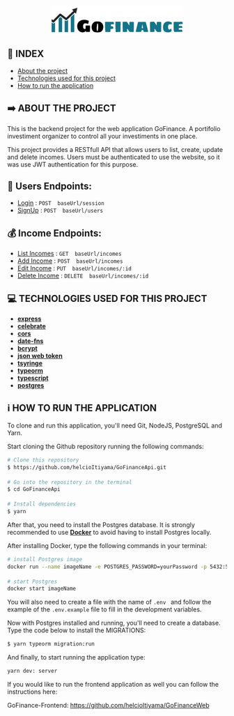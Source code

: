 <p align="center">
    <img alt ="homepage" src="https://github.com/helcioItiyama/GoFinanceWeb/blob/master/src/assets/logo.png"/>
</p>

## :triangular_flag_on_post: INDEX

* [About the project](#arrow_right-about-the-project)
* [Technologies used for this project](#computer-technologies-used-for-this-project)
* [How to run the application](#information_source-how-to-run-the-application)


## :arrow_right: ABOUT THE PROJECT

This is the backend project for the web application GoFinance. A portifolio investiment organizer to control all your investiments in one place.

This project provides a RESTfull API that allows users to list, create, update and delete incomes. Users must be authenticated to use the website, so it was use JWT authentication for this purpose.

## :raising_hand: Users Endpoints:
* [Login](endpoints/login.md) : `POST  baseUrl/session`
* [SignUp](endpoints/signup.md) : `POST  baseUrl/users`


## :moneybag: Income Endpoints:

* [List Incomes](endpoints/listIncomes.md) : `GET  baseUrl/incomes`
* [Add Income](endpoints/addIncome.md) : `POST  baseUrl/incomes`
* [Edit Income](endpoints/editIncome.md) : `PUT  baseUrl/incomes/:id`
* [Delete Income](endpoints/deleteIncome.md) : `DELETE  baseUrl/incomes/:id`


## :computer: TECHNOLOGIES USED FOR THIS PROJECT

- [**express**](https://github.com/expressjs/express)
- [**celebrate**](https://github.com/arb/celebrate)
- [**cors**](https://github.com/expressjs/cors)
- [**date-fns**](https://github.com/date-fns/date-fns)
- [**bcrypt**](https://github.com/kelektiv/node.bcrypt.js/)
- [**json web token**](https://github.com/auth0/node-jsonwebtoken)
- [**tsyringe**](https://github.com/microsoft/tsyringe)
- [**typeorm**](https://github.com/typeorm)
- [**typescript**](https://github.com/microsoft/TypeScript)
- [**postgres**](https://github.com/postgres/postgres)


## :information_source: HOW TO RUN THE APPLICATION

To clone and run this application, you'll need Git, NodeJS, PostgreSQL and Yarn.

Start cloning the Github repository running the following commands:

```bash
# Clone this repository
$ https://github.com/helcioItiyama/GoFinanceApi.git

# Go into the repository in the terminal
$ cd GoFinanceApi

# Install dependencies
$ yarn
```

After that, you need to install the Postgres database. It is strongly recommended to
use [**Docker**](https://www.docker.com/get-started) to avoid having to install Postgres locally.

After installing Docker, type the following commands in your terminal:

```bash
# install Postgres image
docker run --name imageName -e POSTGRES_PASSWORD=yourPassword -p 5432:5432 -d postgres

# start Postgres
docker start imageName
```

You will also need to create a file with the name of ```.env ``` and follow the example of the ```.env.example``` file to fill in the development variables.

Now with Postgres installed and running, you'll need to create a database. Type the code below to install the MIGRATIONS:

```bash
$ yarn typeorm migration:run
```

And finally, to start running the application type:

```bash
yarn dev: server
```

If you would like to run the frontend application as well you can follow the instructions here:

GoFinance-Frontend: https://github.com/helcioItiyama/GoFinanceWeb
